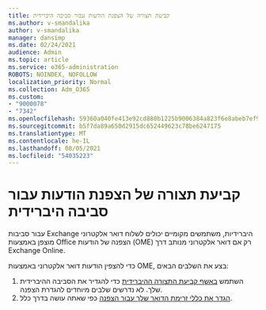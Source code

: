 ```yaml
---
title: קביעת תצורה של הצפנת הודעות עבור סביבה היברידית
ms.author: v-smandalika
author: v-smandalika
manager: dansimp
ms.date: 02/24/2021
audience: Admin
ms.topic: article
ms.service: o365-administration
ROBOTS: NOINDEX, NOFOLLOW
localization_priority: Normal
ms.collection: Adm_O365
ms.custom:
- "9000078"
- "7342"
ms.openlocfilehash: 59360a040fe413e92cd880b1225b9006384a823f6e8abeb7ef922949b9a874fd
ms.sourcegitcommit: b5f7da89a650d2915dc652449623c78be6247175
ms.translationtype: MT
ms.contentlocale: he-IL
ms.lasthandoff: 08/05/2021
ms.locfileid: "54035223"
---
```

# <a name="configure-message-encryption-for-a-hybrid-environment"></a>קביעת תצורה של הצפנת הודעות עבור סביבה היברידית

עבור סביבות Exchange היברידיות, משתמשים מקומיים יכולים לשלוח דואר אלקטרוני מוצפן באמצעות Office הצפנה של הודעות (OME) רק אם דואר אלקטרוני מנותב דרך Exchange Online.

כדי להצפין הודעות דואר אלקטרוני באמצעות OME, בצע את השלבים הבאים:

1. השתמש [באשף קביעת התצורה ההיברידית](https://docs.microsoft.com/Exchange/hybrid-configuration-wizard) כדי להגדיר את הסביבה ההיברידית שלך. לא נדרשים שלבים מיוחדים להגדרת הצפנה.
2. [הגדר את כללי זרימת הדואר שלך עבור הצפנה](https://docs.microsoft.com/microsoft-365/compliance/define-mail-flow-rules-to-encrypt-email) כפי שאתה עושה בדרך כלל.


